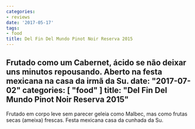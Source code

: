 ```yaml
---
categories:
- reviews
date: '2017-05-17'
tags:
- food
title: Del Fin Del Mundo Pinot Noir Reserva 2015
---
```


Frutado como um Cabernet, ácido se não deixar uns minutos repousando. Aberto na festa mexicana na casa da irmã da Su.
date: "2017-07-02"
categories: [ "food" ]
title: "Del Fin Del Mundo Pinot Noir Reserva 2015"
---
Frutado em corpo leve sem parecer geleia como Malbec, mas como frutas secas (ameixa) frescas. Festa mexicana casa da cunhada da Su.